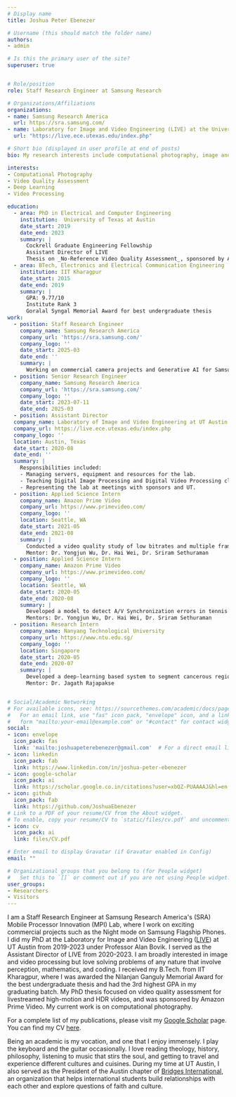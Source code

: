 ```yaml
---
# Display name
title: Joshua Peter Ebenezer

# Username (this should match the folder name)
authors:
- admin

# Is this the primary user of the site?
superuser: true


# Role/position
role: Staff Research Engineer at Samsung Research

# Organizations/Affiliations
organizations:
- name: Samsung Research America
  url: https://sra.samsung.com/
- name: Laboratory for Image and Video Engineering (LIVE) at the University of Texas at Austin
  url: "https://live.ece.utexas.edu/index.php"

# Short bio (displayed in user profile at end of posts)
bio: My research interests include computational photography, image and video quality assessment, and deep learning.

interests:
- Computational Photography
- Video Quality Assessment
- Deep Learning
- Video Processing

education:
  - area: PhD in Electrical and Computer Engineering
    institution:  University of Texas at Austin
    date_start: 2019
    date_end: 2023
    summary: |
      Cockrell Graduate Engineering Fellowship
      Assistant Director of LIVE
      Thesis on _No-Reference Video Quality Assessment_, sponsored by Amazon Prime Video. Supervised by [Prof Al Bovik]
  - area: BTech, Electronics and Electrical Communication Engineering
    institution: IIT Kharagpur
    date_start: 2015
    date_end: 2019
    summary: |
      GPA: 9.77/10
      Institute Rank 3
      Goralal Syngal Memorial Award for best undergraduate thesis
work:
  - position: Staff Research Engineer
    company_name: Samsung Research America
    company_url: 'https://sra.samsung.com/'
    company_logo: ''
    date_start: 2025-03
    date_end: ''
    summary: |
      Working on commercial camera projects and Generative AI for Samsung Flagship Phones
  - position: Senior Research Engineer
    company_name: Samsung Research America
    company_url: 'https://sra.samsung.com/'
    company_logo: ''
    date_start: 2023-07-11
    date_end: 2025-03
  - position: Assistant Director
  company_name: Laboratory of Image and Video Engineering at UT Austin
  company_url: https://live.ece.utexas.edu/index.php
  company_logo: ''
  location: Austin, Texas
  date_start: 2020-08
  date_end: ''
  summary: |
    Responsibilities included:
    - Managing servers, equipment and resources for the lab.
    - Teaching Digital Image Processing and Digital Video Processing classes.
    - Representing the lab at meetings with sponsors and UT.
  - position: Applied Science Intern
    company_name: Amazon Prime Video
    company_url: https://www.primevideo.com/
    company_logo: ''
    location: Seattle, WA
    date_start: 2021-05
    date_end: 2021-08
    summary: |
      Conducted a video quality study of low bitrates and multiple frame rates and resolutions with 750 videos and 95 participants.
      Mentor: Dr. Yongjun Wu, Dr. Hai Wei, Dr. Sriram Sethuraman
  - position: Applied Science Intern
    company_name: Amazon Prime Video
    company_url: https://www.primevideo.com/
    company_logo: ''
    location: Seattle, WA
    date_start: 2020-05
    date_end: 2020-08
    summary: |
      Developed a model to detect A/V Synchronization errors in tennis videos using audio and video 'special event' detectors built as deep learning networks.
      Mentors: Dr. Yongjun Wu, Dr. Hai Wei, Dr. Sriram Sethuraman
  - position: Research Intern
    company_name: Nanyang Technological University
    company_url: https://www.ntu.edu.sg/
    company_logo: ''
    location: Singapore
    date_start: 2020-05
    date_end: 2020-07
    summary: |
      Developed a deep-learning based system to segment cancerous regions of the skin.
      Mentor: Dr. Jagath Rajapakse


# Social/Academic Networking
# For available icons, see: https://sourcethemes.com/academic/docs/page-builder/#icons
#   For an email link, use "fas" icon pack, "envelope" icon, and a link in the
#   form "mailto:your-email@example.com" or "#contact" for contact widget.
social:
- icon: envelope
  icon_pack: fas
  link: 'mailto:joshuapeterebenezer@gmail.com'  # For a direct email link, use "mailto:test@example.org".
- icon: linkedin 
  icon_pack: fab
  link: https://www.linkedin.com/in/joshua-peter-ebenezer
- icon: google-scholar
  icon_pack: ai
  link: https://scholar.google.co.in/citations?user=xbQZ-PUAAAAJ&hl=en
- icon: github
  icon_pack: fab
  link: https://github.com/JoshuaEbenezer
# Link to a PDF of your resume/CV from the About widget.
# To enable, copy your resume/CV to `static/files/cv.pdf` and uncomment the lines below.
- icon: cv
  icon_pack: ai
  link: files/CV.pdf

# Enter email to display Gravatar (if Gravatar enabled in Config)
email: ""

# Organizational groups that you belong to (for People widget)
#   Set this to `[]` or comment out if you are not using People widget.
user_groups:
- Researchers
- Visitors
---
```


I am a Staff Research Engineer at Samsung Research America's (SRA) Mobile Processor Innovation (MPI) Lab, where I work on exciting commercial projects such as the Night mode on Samsung Flagship Phones. I did my PhD at the Laboratory for Image and Video Engineering ([LIVE](https://live.ece.utexas.edu/)) at UT Austin from 2019-2023 under Professor Alan Bovik. I served as the Assistant Director of LIVE from 2020-2023. I am broadly interested in image and video processing but love solving problems of any nature that involve perception, mathematics, and coding. I received my B.Tech. from IIT Kharagpur, where I was awarded the Nilanjan Ganguly Memorial Award for the best undergraduate thesis and had the 3rd highest GPA in my graduating batch. My PhD thesis focused on video quality assessment for livestreamed high-motion and HDR videos, and was sponsored by Amazon Prime Video. My current work is on computational photography.

For a complete list of my publications, please visit my [Google Scholar](https://scholar.google.co.in/citations?user=xbQZ-PUAAAAJ&hl=en) page. You can find my CV [here](https://joshuaebenezer.github.io/files/CV.pdf).

Being an academic is my vocation, and one that I enjoy immensely. I play the keyboard and the guitar occasionally. I love reading theology, history, philosophy, listening to music that stirs the soul, and getting to travel and experience different cultures and cuisines. During my time at UT Austin, I also served as the President of the Austin chapter of [Bridges International](https://atxbridges.org/), an organization that helps international students build relationships with each other and explore questions of faith and culture. 



